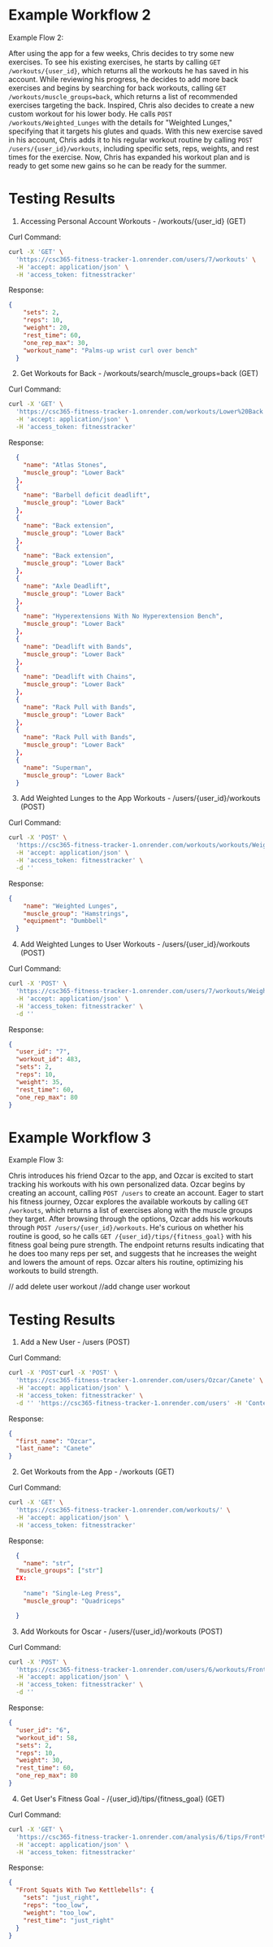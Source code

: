 # Example Workflow 2
Example Flow 2: 

After using the app for a few weeks, Chris decides to try some new exercises. To see his existing exercises, he starts by calling `GET /workouts/{user_id}`, which returns all the workouts he has saved in his account. While reviewing his progress, he decides to add more back exercises and begins by searching for back workouts, calling `GET /workouts/muscle_groups=back`, which returns a list of recommended exercises targeting the back. Inspired, Chris also decides to create a new custom workout for his lower body. He calls `POST /workouts/Weighted_Lunges` with the details for "Weighted Lunges," specifying that it targets his glutes and quads. With this new exercise saved in his account, Chris adds it to his regular workout routine by calling `POST /users/{user_id}/workouts`, including specific sets, reps, weights, and rest times for the exercise. Now, Chris has expanded his workout plan and is ready to get some new gains so he can be ready for the summer.


# Testing Results

1. Accessing Personal Account Workouts - /workouts/{user_id} (GET)

Curl Command:
```bash
curl -X 'GET' \
  'https://csc365-fitness-tracker-1.onrender.com/users/7/workouts' \
  -H 'accept: application/json' \
  -H 'access_token: fitnesstracker'
  ```
Response:
```json
{
    "sets": 2,
    "reps": 10,
    "weight": 20,
    "rest_time": 60,
    "one_rep_max": 30,
    "workout_name": "Palms-up wrist curl over bench"
  }
```

2. Get Workouts for Back - /workouts/search/muscle_groups=back (GET)

Curl Command:
```bash
curl -X 'GET' \
  'https://csc365-fitness-tracker-1.onrender.com/workouts/Lower%20Back' \
  -H 'accept: application/json' \
  -H 'access_token: fitnesstracker'
```
Response:
```json
  {
    "name": "Atlas Stones",
    "muscle_group": "Lower Back"
  },
  {
    "name": "Barbell deficit deadlift",
    "muscle_group": "Lower Back"
  },
  {
    "name": "Back extension",
    "muscle_group": "Lower Back"
  },
  {
    "name": "Back extension",
    "muscle_group": "Lower Back"
  },
  {
    "name": "Axle Deadlift",
    "muscle_group": "Lower Back"
  },
  {
    "name": "Hyperextensions With No Hyperextension Bench",
    "muscle_group": "Lower Back"
  },
  {
    "name": "Deadlift with Bands",
    "muscle_group": "Lower Back"
  },
  {
    "name": "Deadlift with Chains",
    "muscle_group": "Lower Back"
  },
  {
    "name": "Rack Pull with Bands",
    "muscle_group": "Lower Back"
  },
  {
    "name": "Rack Pull with Bands",
    "muscle_group": "Lower Back"
  },
  {
    "name": "Superman",
    "muscle_group": "Lower Back"
  }
  ```

3. Add Weighted Lunges to the App Workouts - /users/{user_id}/workouts (POST)

Curl Command:
```bash
curl -X 'POST' \
  'https://csc365-fitness-tracker-1.onrender.com/workouts/workouts/Weighted%20Lunges/Hamstrings/Dumbbell' \
  -H 'accept: application/json' \
  -H 'access_token: fitnesstracker' \
  -d ''
```
Response:
```json
{
    "name": "Weighted Lunges",
    "muscle_group": "Hamstrings",
    "equipment": "Dumbbell"
  }
```

4. Add Weighted Lunges to User Workouts - /users/{user_id}/workouts (POST)

Curl Command:
```bash
curl -X 'POST' \
  'https://csc365-fitness-tracker-1.onrender.com/users/7/workouts/Weighted%20Lunges?sets=2&reps=10&weight=35&rest_time=60&one_rep_max=80' \
  -H 'accept: application/json' \
  -H 'access_token: fitnesstracker' \
  -d ''
```
Response:
```json
{
  "user_id": "7",
  "workout_id": 483,
  "sets": 2,
  "reps": 10,
  "weight": 35,
  "rest_time": 60,
  "one_rep_max": 80
}
```


# Example Workflow 3
Example Flow 3: 

  Chris introduces his friend Ozcar to the app, and Ozcar is excited to start tracking his workouts with his own personalized data. Ozcar begins by creating an account, calling `POST /users` to create an account. Eager to start his fitness journey, Ozcar explores the available workouts by calling `GET /workouts`, which returns a list of exercises along with the muscle groups they target. After browsing through the options, Ozcar adds his workouts through `POST /users/{user_id}/workouts`. He's curious on whether his routine is good, so he calls `GET /{user_id}/tips/{fitness_goal}` with his fitness goal being pure strength. The endpoint returns results indicating that he does too many reps per set, and suggests that he increases the weight and lowers the amount of reps. Ozcar alters his routine, optimizing his workouts to build strength.

// add delete user workout
//add change user workout
  
# Testing Results

1. Add a New User - /users (POST)

Curl Command:
```bash
curl -X 'POST'curl -X 'POST' \
  'https://csc365-fitness-tracker-1.onrender.com/users/Ozcar/Canete' \
  -H 'accept: application/json' \
  -H 'access_token: fitnesstracker' \
  -d '' 'https://csc365-fitness-tracker-1.onrender.com/users' -H 'Content-Type: application/json' -d '{"first_name": "Ozcar", "last_name": "Canete"}'
```
Response:
```json
{
  "first_name": "Ozcar",
  "last_name": "Canete"
}
``` 
2. Get Workouts from the App - /workouts (GET)

Curl Command:
```bash
curl -X 'GET' \
  'https://csc365-fitness-tracker-1.onrender.com/workouts/' \
  -H 'accept: application/json' \
  -H 'access_token: fitnesstracker'
```
Response:
```json
  { 
    "name": "str", 
  "muscle_groups": ["str"] 
  EX:
  
    "name": "Single-Leg Press",
    "muscle_group": "Quadriceps"

  }
  ```

 3. Add Workouts for Oscar - /users/{user_id}/workouts (POST)

Curl Command:
```bash
curl -X 'POST' \
  'https://csc365-fitness-tracker-1.onrender.com/users/6/workouts/Front%20Squats%20With%20Two%20Kettlebells?sets=2&reps=10&weight=30&rest_time=60&one_rep_max=80' \
  -H 'accept: application/json' \
  -H 'access_token: fitnesstracker' \
  -d '' 
```
Response:
```json
{
  "user_id": "6",
  "workout_id": 58,
  "sets": 2,
  "reps": 10,
  "weight": 30,
  "rest_time": 60,
  "one_rep_max": 80
}
```

4. Get User's Fitness Goal - /{user_id}/tips/{fitness_goal} (GET)

Curl Command:
```bash
curl -X 'GET' \
  'https://csc365-fitness-tracker-1.onrender.com/analysis/6/tips/Front%20Squats%20With%20Two%20Kettlebells' \
  -H 'accept: application/json' \
  -H 'access_token: fitnesstracker'
  ```

Response:
```json
{
  "Front Squats With Two Kettlebells": {
    "sets": "just_right",
    "reps": "too_low",
    "weight": "too_low",
    "rest_time": "just_right"
  }
}
``` 
